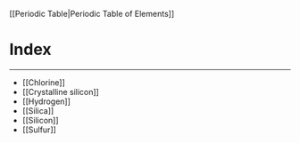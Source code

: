 [[Periodic Table|Periodic Table of Elements]]
# Index
---
- [[Chlorine]]
- [[Crystalline silicon]]
- [[Hydrogen]]
- [[Silica]]
- [[Silicon]]
- [[Sulfur]]